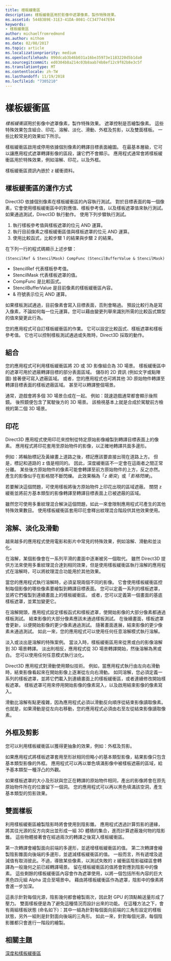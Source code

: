 ```yaml
---
title: 樣板緩衝區
description: 樣板緩衝區用於影像中遮罩像素，製作特殊效果。
ms.assetid: 544B3B9E-31E3-41DA-8081-CC3477447E94
keywords:
- 樣板緩衝區
author: michaelfromredmond
ms.author: mithom
ms.date: 02/08/2017
ms.topic: article
ms.localizationpriority: medium
ms.openlocfilehash: 090dcab3b46b031a16be35973e1183220d5b1da0
ms.sourcegitcommit: ed0304b8a214c03b8aab74b8ef12c9f82b8e3c5f
ms.translationtype: MT
ms.contentlocale: zh-TW
ms.lasthandoff: 11/19/2018
ms.locfileid: "7305210"
---
```

# <a name="stencil-buffers"></a>樣板緩衝區


*樣板緩衝區*用於影像中遮罩像素，製作特殊效果。 遮罩控制是否繪製像素。 這些特殊效果包含組合、印花、溶解、淡化、滑動、外框及剪影，以及雙面樣板。 一些比較常見的效果如下所示。

樣板緩衝區啟用或停用依據個別像素的轉譯目標表面繪圖。 在最基本層級，它可以讓應用程式遮罩轉譯影像的區段，讓它們不會顯示。 應用程式通常會將樣板緩衝區用於特殊效果，例如溶解、印花，以及外框。

樣板緩衝區資訊內嵌於 z 緩衝資料。

## <a name="span-idhowthestencilbufferworksspanspan-idhowthestencilbufferworksspanspan-idhowthestencilbufferworksspanhow-the-stencil-buffer-works"></a><span id="How_the_Stencil_Buffer_Works"></span><span id="how_the_stencil_buffer_works"></span><span id="HOW_THE_STENCIL_BUFFER_WORKS"></span>樣板緩衝區的運作方式


Direct3D 依據個別像素在樣板緩衝區的內容執行測試。 對於目標表面的每一個像素，它會使用樣板緩衝區中的對應值、樣板參考值，以及樣板遮罩值來執行測試。 如果通過測試，Direct3D 執行動作。 使用下列步驟執行測試。

1.  執行樣板參考值與樣板遮罩的位元 AND 運算。
2.  執行目前像素之樣板緩衝區值與樣板遮罩的位元 AND 運算。
3.  使用比較函式，比較步驟 1 的結果與步驟 2 的結果。

在下列一行的程式碼顯示上述步驟：

```
(StencilRef & StencilMask) CompFunc (StencilBufferValue & StencilMask)
```

-   StencilRef 代表樣板參考值。
-   StencilMask 代表樣板遮罩的值。
-   CompFunc 是比較函式。
-   StencilBufferValue 是目前像素的樣板緩衝區內容。
-   & 符號表示位元 AND 運算。

如果樣板測試通過，目前像素會寫入目標表面，否則會略過。 預設比較行為是寫入像素，不論如何每一位元運算。您可以藉由變更列舉來識別所需的比較函式類型的值來變更此行為。

您的應用程式可自訂樣板緩衝區的作業。 它可以設定比較函式、樣板遮罩和樣板參考值。 它也可以控制樣板測試通過或失敗時，Direct3D 採取的動作。

## <a name="span-idcompositingspanspan-idcompositingspanspan-idcompositingspancompositing"></a><span id="Compositing"></span><span id="compositing"></span><span id="COMPOSITING"></span>組合


您的應用程式可利用樣板緩衝區將 2D 或 3D 影像組合為 3D 場景。 樣板緩衝區中的遮罩可用於遮蔽轉譯目標的部分表面區域。 儲存的 2D 資訊 (例如文字或點陣圖) 接著便可寫入遮蔽區域。 或者，您的應用程式也可將其他 3D 原始物件轉譯至轉譯目標表面的樣板遮蔽區域。 甚至可以轉譯整個場景。

通常，遊戲會將多個 3D 場景合成在一起。 例如：競速遊戲通常都會顯示後照鏡。 後照鏡便包含了駕駛後方的 3D 場景。 該檢視基本上就是合成於駕駛前方檢視的第二個 3D 場景。

## <a name="span-iddecalingspanspan-iddecalingspanspan-iddecalingspandecaling"></a><span id="Decaling"></span><span id="decaling"></span><span id="DECALING"></span>印花


Direct3D 應用程式使用印花來控制從特定原始影像繪製到轉譯目標表面上的像素。 應用程式將印花套用至原始物件的影像，以正確地轉譯共面多邊形。

例如：將輪胎標記及黃線畫上道路之後，標記應該要直接出現在道路上方。 但是，標記和道路的 z 值是相同的。 因此，深度緩衝區不一定會在這兩者之間正常分離。 某些後方原始物件的像素可能會轉譯至前方原始物件的上方，反之亦然。 產生的影像似乎在影格間不斷閃爍。 此效果稱為「*z 衝突*」或「*影格閃爍*」。

若要解決這個問題，可使用樣板將後方原始物件上印花出現的區域遮蔽。 關閉 z 緩衝並將前方基本類型的影像轉譯至轉譯目標表面上已被遮蔽的區域。

雖然您可使用多重紋理混合解決這個問題，如此一來會限制應用程式可產生的其他特殊效果數目。 使用樣板緩衝區套用印花會釋出紋理混合階段供其他效果使用。

## <a name="span-iddissolvesfadesandswipesspanspan-iddissolvesfadesandswipesspanspan-iddissolvesfadesandswipesspandissolves-fades-and-swipes"></a><span id="Dissolves__fades__and_swipes"></span><span id="dissolves__fades__and_swipes"></span><span id="DISSOLVES__FADES__AND_SWIPES"></span>溶解、淡化及滑動


越來越多的應用程式使用電影和影片中常見的特殊效果，例如溶解、滑動和並淡化。

在溶解，某個影像會在一系列平滑的畫面中逐漸被另一個取代。 雖然 Direct3D 提供方法來使用多重紋理混合達到相同效果，但是使用樣板緩衝區執行溶解的應用程式在溶解時，可以將紋理混合功能用於其他效果。

當您的應用程式執行溶解時，必須呈現兩個不同的影像。 它會使用樣板緩衝區控制每個影像的哪些像素要繪製到轉譯目標表面。 您可以定義一系列的樣板遮罩，並將它們複製到連續畫面上的樣板緩衝區。 或者，您可以定義第一個畫面的基底樣板遮罩，並累加變更它。

在溶解開頭，應用程式設定樣板函式和樣板遮罩，使開始影像的大部分像素都通過樣板測試。 結束影像的大部分像素應該未通過樣板測試。 在後續畫面，樣板遮罩會更新，以便開始影像的更少像素通過測試。 隨著畫面進展，結束影像的更少像素未通過測試。 如此一來，您的應用程式可以使用任何任意溶解模式執行溶解。

淡入或淡出是溶解的特殊案例。 當淡入時，樣板緩衝區用來從黑或白的影像溶解到 3D 場景轉譯。 淡出則相反，應用程式從 3D 場景轉譯開始，然後溶解為黑或白。 您可以使用任何任意模式執行淡化。

Direct3D 應用程式對滑動使用類似技術。 例如，當應用程式執行由左向右滑動時，結束影像看起來在開始影像上逐漸從左向右滑動。 如同溶解，您必須定義一系列的樣板遮罩，並將它們載入到連續畫面上的樣板緩衝區，或者連續修改開始樣板遮罩。 樣板遮罩可用來停用開始影像的像素寫入，以及啟用結束影像的像素寫入。

滑動比溶解有點更複雜，因為應用程式必須以滑動反向順序從結束影像讀取像素。 也就是，如果滑動是從左向右移動，您的應用程式必須由右至左從結束影像讀取像素。

## <a name="span-idoutlinesandsilhouettesspanspan-idoutlinesandsilhouettesspanspan-idoutlinesandsilhouettesspanoutlines-and-silhouettes"></a><span id="Outlines_and_silhouettes"></span><span id="outlines_and_silhouettes"></span><span id="OUTLINES_AND_SILHOUETTES"></span>外框及剪影


您可以利用樣板緩衝區以獲得更抽象的效果，例如：外框及剪影。

如果應用程式將樣板遮罩套用至形狀相同但略小的基本類型影像，結果影像只包含基本類型影像的外框。 應用程式可以再以單色填滿影像中被樣板遮蔽的區域，給予基本類型一種浮凸的外觀。

如果樣板遮罩的大小及形狀與您正在轉譯的原始物件相同，產出的影像將會在原先原始物件所在的位置留下一個洞。 您的應用程式可以再以黑色填滿該空洞，產生基本類型的剪影效果。

## <a name="span-idtwo-sidedstencilspanspan-idtwo-sidedstencilspanspan-idtwo-sidedstencilspantwo-sided-stencil"></a><span id="Two-sided_stencil"></span><span id="two-sided_stencil"></span><span id="TWO-SIDED_STENCIL"></span>雙面樣板


利用樣板緩衝區繪製陰影時將會使用到陰影錐。 應用程式透過計算剪影的邊緣，將其往光源的反方向突出並形成一組 3D 體積的集合，進而計算遮蔽幾何物的陰影錐。 這些物體接著會在經過兩次的轉譯之後寫入樣板緩衝區。

第一次轉譯會繪製面向前端的多邊形，並遞增樣板緩衝區的值。 第二次轉譯會繪製陰影錐面向後端的多邊形，並遞減樣板緩衝區的值。 一般而言，所有遞增及遞減值有取消彼此。不過，導致某些像素，以測試失敗的 z 緩衝區陰影磁碟區會轉譯為一般幾何之前已經轉譯場景。 留在樣板緩衝區的值將會對應到陰影中的像素。 這些剩餘的樣板緩衝區內容會作為遮罩使用，以將一個包括所有內容的巨大黑色四元組 Alpha 混合至場景中。 藉由將樣板緩衝區作為遮罩，陰影中的像素將會進一步加深。

這表示針對每個光源，陰影幾何都會繪製兩次，因此對 GPU 的頂點輸送量形成了壓力。 雙面樣板便是為了避免這種情況而設計出來的功能。 在這種方法之下，會有兩組樣板狀態 (命名如下)：其中一組為針對每個面向前端的三角形設定的樣板狀態，另外一組則是針對面向後端的三角形。 如此一來，針對每個光源，每個陰影錐都只會進行一階段的繪製。

## <a name="span-idrelated-topicsspanrelated-topics"></a><span id="related-topics"></span>相關主題


[深度和樣板緩衝區](depth-and-stencil-buffers.md)

 

 




